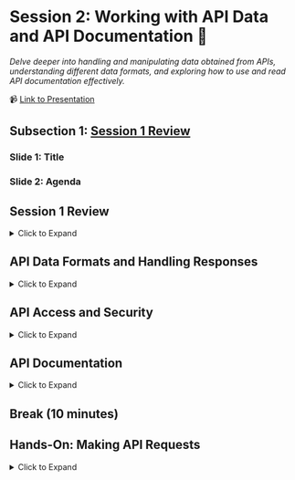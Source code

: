# Session 2: Working with API Data and API Documentation 📜
_Delve deeper into handling and manipulating data obtained from APIs, understanding different data formats, and exploring how to use and read API documentation effectively._

📹 [Link to Presentation](https://www.beautiful.ai/player/-NcT8oMgP1-HCOsKJEM0)

## Subsection 1: [Session 1 Review](https://github.com/rogers-obrien-rad/api-alchemy/blob/main/documents/session2/s2_agenda.md#session-1-review-10-minutes)

### Slide 1: Title

### Slide 2: Agenda

## Session 1 Review
<details><summary>Click to Expand</summary>
<hr>

### Slide 4: Previous Topics
_A mini-agenda to review topics from the previous session_
* What are APIs?
* API Architecture
* HTTP

### ❔ What does API stand for?

### Slide 6: Definition of APIs
_Overview of what an API is with examples_

> An Application Programming Interface is a set of protocols that allows different software applications to communicate, interact, and share data with each other.
* Watch [video](https://www.youtube.com/watch?v=s7wmiS2mSXY) for good, simple explanation
* Additional examples of APIs
  * **Weather Apps**: Weather apps use APIs to access real-time weather data from external sources. These APIs provide accurate and up-to-date information. By leveraging APIs, weather apps avoid the need to collect and maintain their own weather data.
  * **Social Media**: When you click "Share", an API is invoked, sending the data to the respective social media platform. The platform's API processes the request, posts the content, and provides feedback to the user.
  * **Payment Apps**: When you initiate a payment, the app sends transaction details to the payment gateway's API. The API handles payment authorization, processes the transaction, and returns a response to the app
 
### ❔ What does API stand for?

### Slide 8: Case Studies

#### [McBroken](https://mcbroken.com/)
_The McBroken app uses the McDonald's API to track the availability of working ice cream machines at various locations in real-time, providing users with up-to-date information on whether they can get frozen treats._
* Software Developer reverse-engineered the McDonald's ordering API to send an order worth $18,752 of McFlurries to every McDonald's in the US
* Based on whether the item can be added to your cart determines if the machine is working or not

#### Pokemon Go
_Pokémon Go is an augmented reality mobile game that uses real-world locations and the camera on players' smartphones to allow them to catch virtual Pokémon in their surroundings._
* Utilizes the Google Maps API to display Pokemon in your environment

#### Procore Permissioning
_Procore is a cloud-based construction management platform that provides tools for project management, collaboration, scheduling, and financial management._
* Procore provides permissions templates that sometimes can only be applied on a per-person basis meaning that.
* If we wanted to specify _everyone's_ permissions for a given project, someone would have to go through each individual and update their permissions.
* We can use the Procore API to do this for us by automating the process. We still have to go one-by-one, but the computer can change someone's permissions in a matter of milliseconds while it might take a user 10 seconds to do the same process (not to mention it would be incredibly boring).

### ❔ What are the two main types of API architecture?

### Slide 10: API Architecture
_How the rules of an API are setup to ensure smooth communication_

#### SOAP (Simple Object Access Protocol):
* Like sending a package with instructions and details
* More structured and formal than REST
* Often used in big businesses
* Communication is more like writing a letter: you need to follow specific rules
* Can use different delivery methods (transport protocols) like HTTP, SMTP (email), etc.
* Has a fixed structure (XML) for messages, making sure everyone understands the message format

#### REST (Representational State Transfer):
* Modern and simple way for software to communicate over the internet
* Communication is like talking to a waiter: you ask for things (GET), give new things (POST), update (PUT), or remove (DELETE)
* Simple and straightforward
* Uses URLs to represent different resources (like menu items), and you use different actions (HTTP methods) to interact with those resources

### Slide 11: Process Overview
_How the API process actually works_
1. Client (that is you) makes a request using HTTP
2. Server (that is the program you are accessing) processes the requests, performing the action that you specify (if it can)
3. Response is generated in HTTP and sent back to you, the Client
4. Client processes the response

### Slide 12: HTTP Structure

#### Start Line
_First line of the request/response_

For requests, the start line is called the "Request Line" and includes:
* HTTP method
* URL of the resource being requested
* Parameters
* version of the HTTP protocol being used

For responses, the start line is called the "Status Line" and includes:
* three-digit status code
* text description of status
* version of the HTTP protocol being used

#### Headers
_Additional lines that include important, standardized information for the HTTP request/response_

You can find available Header options [here](https://en.wikipedia.org/wiki/List_of_HTTP_header_fields), but some of the more common ones include:
* **Authorization**: credentials
* **Content-Type**: media type for the body of the request/response
* **Host**: domain name of the server i.e. google.com

#### Blank Line
_Tells the program that the previous values were for the header while the following are for the body_

#### Body
_Optional component that carries additional data sent with the request/response, such as form data or request payload._

For requests, the body is often formatted in:
* JSON
* XML

For responses, the body is often formatted in:
* JSON
* XML
* HTML

### ❔ What are some of the common HTTP methods?

### Slide 14: HTTP Methods
_The data manipulation methods used by APIs_

There are [9 HTTP methods in HTTP v1.1](https://developer.mozilla.org/en-US/docs/Web/HTTP/Methods), but there are four/five ones that are commonly used:
* **POST**: Used to send data to the server, for example, customer information, file upload, etc.
* **GET**: Used to retrieve information from the given server using a given URI. Requests using GET should only retrieve data and should have no other effect on the data.
* **PUT**: Replaces all current representations of the target resource with the uploaded content.
* **PATCH**: Applies partial modifications to a resource.
* **DELETE**: Removes the specified resource.

### Slide 15: POST Request 
```http
POST /api/users HTTP/1.1
Host: example.com
Content-Type: application/json

{
    "username": "newuser",
    "email": "newuser@example.com",
    "password": "securepassword"
}
```

Identify the key components:
1. Request Line
   * Method: `POST`
   * URL: `/api/users`
   * HTTP Version: `HTTP/1.1`
2. Headers
   * Header 1: `Host: example.com`
   * Header 2: `Content-Type: application/json`
3. Blank Line
4. Body
   * JSON Form:
   ```json
   {
       "username": "newuser",
       "email": "newuser@example.com",
       "password": "securepassword"
   }
   ```

### Slide 16: POST Response
```http
HTTP/1.1 201 Created
Content-Type: application/json

{
    "id": 123,
    "username": "newuser",
    "email": "newuser@example.com"
}
```

Identify the key components:
1. Status Line
   * HTTP Version: `HTTP/1.1`
   * Status Code: `201`
   * Status Text: `Created`
2. Headers
   * Header 1: `Content-Type: application/json`
3. Blank Line
4. Body
   * JSON Form:
   ```
   {
       "id": 123,
       "username": "newuser",
       "email": "newuser@example.com"
   }
   ```

### Slide 17: Response Status Codes
_Status of the HTTP request_

#### 100s - Informational
An informational response indicates that the request was received and understood. It is issued on a provisional basis while request processing continues. It alerts the client to wait for a final response.

#### 200s - Success
These status codes indicates the action requested by the client was received, understood, and accepted. Common success status codes include (but are not limited to):
* **200 OK**: Standard response for successful HTTP requests. The actual response will depend on the request method used.
* **201 Created**: The request has been fulfilled, resulting in the creation of a new resource.

#### 300s - Additional Steps
This class of status code indicates the client must take additional action to complete the request. Many of these status codes are used in URL redirection.

#### 400s - Client-side Error
This class of status code is intended for situations in which the error seems to have been caused by the client. Some common 400 status codes are:
* **400 Bad Request**: The server cannot or will not process the request due to an apparent client error (bad request syntax, size too large, invalid request message framing, or deceptive request routing)
* **401 Unauthorized**: For use when authentication is required and has failed or has not yet been provided
* **403 Forbidden**: The request contained valid data and was understood by the server, but the server is refusing action. This may be due to the user not having the necessary permissions for a resource or needing an account of some sort, or attempting a prohibited action.
* **404 Not Found**: The requested resource could not be found but may be available in the future. Subsequent requests by the client are permissible.

#### 500s - Server-side Error
Response status codes beginning with the digit "5" indicate cases in which the server is aware that it has encountered an error or is otherwise incapable of performing the request.

<hr>
</details>

## API Data Formats and Handling Responses
<details><summary>Click to Expand</summary>
<hr>

### ❔ What are the two msot common API data formats?

### Slide 20: XML
_What is XML and what are some key characteristics_

XML (eXtensible Markup Language) is a widely used format for structuring and representing data that needs to be exchanged between different software systems. XML is not limited to APIs; it's also used for data storage, configuration files, and more.
* **Definition**: XML is a markup language that defines rules for encoding documents in a format that is both human-readable and machine-readable.
* **Purpose**: XML is used to structure and represent data in a hierarchical and standardized way, making it easier for different software applications to understand and process the data.

#### XML in API Context:
* **Data Exchange**: APIs often use XML as a format for exchanging data between a client (requester) and a server (provider).
* **Data Representation**: XML allows you to represent structured data with elements, attributes, and values, making it suitable for various types of information like configuration settings, lists, documents, and more.
* **Data Types**: XML supports a wide range of data types, including strings, numbers, dates, and more complex structures.
* **Flexibility**: XML is extensible, meaning you can define custom tags and structures to represent specific data formats or schemas.
* **Human-Readable**: XML documents are designed to be both human-readable and machine-readable. This readability helps developers understand the structure and content of the data being exchanged.

#### XML Structure:
* **Tags**: XML documents use tags to define elements that hold data. Tags are enclosed in angle brackets, like `<tag>`.
* **Attributes**: Elements can have attributes that provide additional information. Attributes are defined within the opening tag, like `<element attribute="value">`.
* **Hierarchy**: XML documents have a hierarchical structure, with elements nested within other elements to create a tree-like arrangement.
* **Closing Tags**: Each opening tag must have a corresponding closing tag (e.g., `<tag>data</tag>`).

### Slide 21: XML Example

```xml
<bookstore>
    <book category="Fiction">
        <title>The Great Gatsby</title>
        <author>F. Scott Fitzgerald</author>
        <price>10.99</price>
    </book>
    <book category="Non-Fiction">
        <title>Sapiens</title>
        <author>Yuval Noah Harari</author>
        <price>15.95</price>
    </book>
</bookstore>
```

### Slide 22: JSON Data
_What is JSON and what are some key characteristics_

JSON (JavaScript Object Notation) is:
* **Definition**: a lightweight data interchange format that is easy for both humans and machines to read and write.
* **Purpose**: used to structure and represent data in a format that is efficient for data exchange between different software systems.

#### JSON in API Context
* **Data Exchange**: APIs often use JSON as a format for exchanging structured data between clients and servers.
* **Data Representation**: JSON represents data as key-value pairs, arrays, and nested objects, making it suitable for various types of information.
* **Data Types**: JSON supports basic data types such as strings, numbers, booleans, arrays, and objects.
* **Simplicity**: JSON's syntax is less verbose than XML, which contributes to its simplicity and ease of use.

#### JSON Structure
* **Objects**: JSON data is organized into objects, which consist of key-value pairs enclosed in curly braces ({}).
* **Arrays**: Arrays in JSON are ordered lists of values enclosed in square brackets ([]).
* **Values**: Values can be strings, numbers, booleans, objects, arrays, or null.
* **Keys**: Keys are strings that represent the names of values within objects.

### Slide 23: JSON Example

```json
{
    "bookstore": {
        "books": [
            {
                "category": "Fiction",
                "title": "The Great Gatsby",
                "author": "F. Scott Fitzgerald",
                "price": 10.99
            },
            {
                "category": "Non-Fiction",
                "title": "Sapiens",
                "author": "Yuval Noah Harari",
                "price": 15.95
            }
        ]
    }
}
```

### 🔑 Key Points (Slide 24)
1. **XML (eXtensible Markup Language)**:
   * XML is a human-readable and machine-readable markup language that structures data in a standardized way, commonly used in APIs.
   * XML offers flexibility through custom tags and structures, with data organized using tags, attributes, and a hierarchical tree structure.
2. JSON (JavaScript Object Notation)
   * JSON is a lightweight data interchange format that is efficient for data exchange, especially between different software systems.
   * JSON represents data using key-value pairs and has a simpler syntax compared to XML, making it easier to use.

<hr>
</details>

## API Access and Security
<details><summary>Click to Expand</summary>
<hr>

### Slide 26: Authentication versus Authorization
_Differences between the widely interchanged words_

#### Authentication
Authentication is the process of verifying the identity of a user, system, or entity. It ensures that the person or entity claiming access to a system or resource is indeed who they say they are. Authentication is the first step in the security process and is typically based on providing credentials such as a username and password, a security token, a fingerprint, or other forms of identity verification. Once authenticated, a user gains access to a system or application.

#### Authorization
Authorization, on the other hand, comes after authentication and involves granting or denying access to specific resources or actions based on the authenticated user's permissions. In essence, authorization determines what actions a user or entity is allowed to perform within a system or application. Authorization is typically defined by roles, permissions, or access levels that are associated with the authenticated user. It ensures that users only have access to the functionalities and data they are entitled to based on their roles or privileges.

#### TL;DR
* **Authentication** is about confirming the identity of a user.
* **Authorization** is about granting or denying access to specific resources or actions based on the user's verified identity and permissions

### Slide 27: Common Authentication Methods

#### API Keys
* API keys are simple and widely used for authentication.
* They are unique alphanumeric strings issued to clients (applications or users) by the API provider.
* Clients include the API key in the request headers or query parameters to authenticate themselves.
* API keys are suitable for public APIs with lower security requirements.

#### Bearer Token Authentication (Token-based)
* Bearer token authentication is used with tokens like JWT (JSON Web Token) or OAuth 2.0 access tokens.
* After successful authentication, clients receive an access token, which they include in the request headers.
* The server validates the token to authorize the client's access to resources.
* Bearer token authentication provides flexibility and scalability.

#### Basic Authentication
* Basic Authentication involves sending a username and password in the request headers.
* The credentials are typically base64-encoded (but not encrypted), making it important to use HTTPS for secure transmission.
* While simple to implement, Basic Authentication is less secure due to the risk of credentials being intercepted.

### Slide 28: Basic Authentication
_Standard username and password_

A developer accessing a private GitHub repository using the Git command-line tool. The tool prompts for a username and password, which the developer provides. The credentials are then base64-encoded and included in the Git request headers for authentication.

```bash
git clone https://github.com/username/repo.git
Username: your_username
Password: your_password
```

### Slide 29: API Keys
_Keys provided in header or query parameters_

Using a weather API to fetch weather information for your application. The API provider gives you a unique API key. To authenticate, you include the API key in the request URL when making API calls.

```http
GET https://api.weather.com/forecast?api_key=your_api_key
```

### Slide 30: Token-based
_Similar to keys but token expires_

A mobile app that interacts with a user's social media account. After the user logs in, the app receives a JWT (JSON Web Token). When making requests to the social media API, the app includes the JWT in the request headers.

```http
GET https://api.socialmedia.com/posts
Authorization: Bearer your_jwt
```

### 🔑 Key Points (Slide 31)
_Summary of the API Access and Security section_

1. **Authentication vs. Authorization**: Authentication is the process of verifying a user's identity (e.g., through username/password), while authorization determines the access or actions a user can perform based on their permissions.
2. **API Keys**: Simple alphanumeric strings given by API providers to authenticate clients. Often used for public APIs with lower security requirements and can be passed in headers or query parameters.
3. **Bearer Token Authentication**: Uses tokens, like JWT or OAuth 2.0 access tokens. Upon successful authentication, clients receive an access token to include in request headers, offering flexibility and scalability.
4. **Basic Authentication**: Involves sending base64-encoded usernames and passwords in request headers. It's simple but less secure due to potential interception risks.

<hr>
</details>

## API Documentation
<details><summary>Click to Expand</summary>
<hr>

### Slide 33: Navigating Docs
_A guidebook to the API's capabilities and usage_

Key components of API documentation include:
* **Endpoints**: These are URLs that define specific functions or resources the API provides.
* **Parameters**: These are inputs required to customize your API requests, such as query parameters, headers, or request bodies.
* **Responses**: Documentation explains what data the API returns in response to different requests.
* **Authentication**: Details about how to authenticate and authorize your requests using API keys, tokens, or other methods.

Some examples:
* [Procore API Docs](https://developers.procore.com/reference/rest/v1/docs/rest-api-overview)
* [OpenWeatherMap API Docs](https://openweathermap.org/current#concept)
* [NASA API Docs](https://ssd-api.jpl.nasa.gov/doc/index.php)

### Slide 34: Endpoints
_More details on endpoints_
* **Definition**: Endpoints are specific URLs that represent different functions or resources within an API. Each endpoint corresponds to a particular action or retrieval of data.
* **Purpose**: Endpoints act as the entry points for clients (applications or users) to interact with an API. They provide a structured way to access specific functionalities offered by the API.
* **Usage**: Clients use different HTTP methods (GET, POST, PUT, DELETE, etc.) on specific endpoints to perform actions like retrieving data, creating new records, updating existing records, or deleting data.

#### GET Endpoint for Retrieving User Information:
* **Endpoint**: /api/users/{user_id}
* **Description**: This endpoint is used to retrieve information about a specific user identified by their user_id.
* **HTTP Method**: GET
** Example Request**:
```http
GET /api/users/123
```

#### POST Endpoint for Creating a New Post:
* **Endpoint**: /api/posts
* **Description**: This endpoint allows clients to create a new post.
* **HTTP Method**: POST
* **Example Request**:
```http
POST /api/posts
{
  "title": "New Post Title",
  "content": "This is the content of the new post."
}
```

### Slide 35: Parameters
_The three types of parematers and what their usage is_

#### Header Parameters
* **Purpose**: Header parameters contain additional information about the request or the client making the request.
* **Usage**: Header parameters are included in the headers section of the HTTP request. They provide context or instructions for the server to process the request properly. Examples include authentication tokens, user agents, and content types (e.g., JSON or XML).

#### Path Parameters
* **Purpose**: Path parameters allow dynamic segments in the URL path to identify specific resources or actions.
* **Usage**: Path parameters are inserted directly into the URL path and enclosed within curly braces. They are used to specify identifiers, such as IDs or slugs, that help the server determine which resource the client is requesting. For instance, in a URL like `/users/{user_id}`, `user_id` is a path parameter.

#### Query Parameters
* **Purpose**: Query parameters enable customization and filtering of API requests by providing additional information to the server.
* **Usage**: Query parameters are appended to the URL after a question mark (?). They are in the form of key-value pairs, separated by &. Query parameters help modify the behavior of the request, such as specifying search terms, filters, sorting options, or pagination limits. For example, in a URL like `/products?category=electronics&sort=price`, `category` and `sort` are query parameters.

### Slide 36: Parameters Example
_How parameters are documented_

#### Documentation for Path Parameters typically includes:
* **Names**: Documentation lists the names of path parameters that you may need to include in your API request's URL.
* **Types**: The data types or formats expected for each path parameter. This information helps you ensure that your parameter values match the expected type.
* **Placement**: Path parameters are typically included directly in the URL's path, and the documentation shows where in the URL to place each parameter.
* **Constraints**: Documentation may outline any constraints or validation rules that path parameters must adhere to, such as minimum/maximum lengths or allowed characters.
* **Required Parameters**: Whether a path parameter is required or optional. If a parameter is required, it must be included in the URL for the request to be valid.
* **Example URLs**: Documentation often provides examples of complete URLs with path parameters included. These examples serve as templates for constructing your requests.
* **Descriptions**: You'll find descriptions or explanations for each path parameter, helping you understand its purpose and usage within the API request.

#### Documentation for Query Parameters typically includes:
* **Names**: Documentation lists the names of query parameters that you may include in your API request's URL. These parameters are typically added after the "?" character in the URL.
* **Types**: It specifies the data types or formats expected for each query parameter, helping you ensure that your parameter values match the expected type.
* **Usage**: Query parameters are typically used to filter, paginate, or customize API responses. Documentation explains how each parameter affects the response.
* **Constraints**: Documentation may outline any constraints or validation rules that query parameters must adhere to, such as valid values or numeric ranges.
* **Optional Parameters**: Query parameters are often optional, meaning you can choose whether to include them in the URL. Documentation indicates which parameters are optional and which are required.
* **Example URLs**: Documentation provides examples of complete URLs with query parameters included, showing how to structure requests for specific use cases.
* **Parameter Descriptions**: You'll find descriptions or explanations for each query parameter, helping you understand its purpose and how it influences the API response.

#### Documentation for Headers typically includes:
* **Names**: Documentation lists the names of the headers that you may need to include in your API request. These names are case-sensitive and should be entered exactly as specified.
* **Values**: For each header, it specifies the expected or allowed values. Some headers may have specific values that are required or optional.
* **Examples**: Documentation often provides examples of header configurations for different scenarios.
* **Header Descriptions**: You'll find descriptions or explanations for each header, clarifying its purpose and how it affects the API request or response.
* **Required Headers**: It specifies whether a header is required or optional. If a header is required, it's crucial to include it in your request; otherwise, the request may fail.
* **Format**: Information about the format or syntax of headers is given. For instance, some headers require a specific format, like date and time in a specific format.
* **Authentication Headers**: If the API uses authentication, the documentation provides details about headers required for authentication, such as API keys or tokens.

Below is the [Procore API Documentation](https://developers.procore.com/reference/rest/v1/rfis?version=1.0#create-rfi) on how to create a RFI using a POST request:

![image](https://github.com/rogers-obrien-rad/api-alchemy/assets/33231914/130a98cc-9722-4dc6-a86c-9614883f6733)

You can see we have:
* **Header Parameter**: `Procore-Company-Id` which needs to be an integer
* **Path Parameter**: `project_id` which also needs to be an integer
* **Query Parameter**: `run_configurable_validations` which is a boolean

The actual request in HTTP might look something like this:

```http
POST /rest/v1.0/projects/681425/rfis?run_configurable_validations=False HTTP/1.1
Host: api.procore.com
Authorization: Bearer REPLACE_BEARER_TOKEN
Procore-Company-Id: 8089
Content-Type: application/json

{
  "rfi": {
    "subject": "Wall Color",
    "reference": "Color of the kitchen wall"
  }
}
```

Where:
* **Header Parameters**: All parameters under the URL such as `Authorization` and `Content-Type`
* **Path Parameter**: `681425` is placed in the URL
* **Query Parameter**: `run_configurable_validation` is placed after the question mark "?"

### Slide 37: Request Body
_How documentation specifies the request body_

API documentation typically displays request body notes by providing detailed information on how to structure and format the data that you need to send in the request body when making an API call. These notes may include:
* **Data Format**: Documentation explains the expected data format, which can be JSON, XML, form data, or another format.
* **Parameters**: It lists the parameters or fields that should be included in the request body. Each parameter is described, including its name, type, and whether it's required.
* **Example**: Documentation often provides an example request body, showing you exactly how the data should be structured.
* **Data Types**: It clarifies the data types allowed for each parameter (e.g., string, number, boolean) and may specify any constraints or validation rules.
* **Validation Rules**: Documentation may detail any specific validation rules or patterns that the data must adhere to, such as minimum/maximum lengths or allowed characters.
* **Default Values**: If some parameters have default values, those values are usually documented.
* **Notes and Descriptions**: You may find explanations or descriptions of each parameter, helping you understand their purpose and usage.

Below is a screenshot taken from the [Procore API Documentation](https://developers.procore.com/reference/rest/v1/project-folders-and-files?version=1.0#create-project-folder) on how to create a folder in Procore using a POST request:
![image](https://github.com/rogers-obrien-rad/api-alchemy/assets/33231914/df1ac7d7-1323-4617-9a5b-ff72564ed5ee)

The actual JSON data that you would send in the body would look something like this:

```json
{
  "folder": {
    "parent_id": 12,
    "name": "test_folder",
    "is_tracked": true,
    "explicit_permissions": true,
    "custom_field_%{custom_field_definition_id}": "string"
  }
}
```

### Slide 38: Responses
_Example responses bodies and status codes_

Documentation typically contains:
* **Status Codes**: Documentation lists common HTTP status codes that the API request can return.
* **Response Descriptions**: For each status code, documentation provides a description of what it means in the context of the API.
* **Example Responses**: Documentation may include sample API responses for each status code. These examples show the structure and content of the response body that you can expect to receive in different scenarios.
* **Response Formats**: Information about the response format, such as JSON or XML, is usually provided alongside the examples to ensure developers know how to parse and work with the response data.

![image](https://github.com/rogers-obrien-rad/api-alchemy/assets/33231914/b2b9c88c-43eb-41af-aa13-b2eb7bf7bbb0)

Some documenation, like for [Procore's API](https://developers.procore.com/reference/rest/v1/project-folders-and-files?version=1.0#create-project-file), include the response by status code which can be helpful to debug issues. 

### Slide 39: Authentication
_How to manage authentication for your requests_

In API documentation, authentication is a crucial topic covered to guide developers on how to securely access the API. Here's how authentication is typically addressed in API documentation
* **Authentication Methods**: API documentation explains the available authentication methods, such as API keys, OAuth tokens, JWT (JSON Web Tokens), or basic authentication.
* **Authentication Endpoints**: For APIs using OAuth or token-based authentication, documentation provides information on the authentication endpoints, where developers can obtain the necessary tokens or keys.
* **Authentication Parameters**: Documentation specifies the required authentication parameters that must be included in API requests, such as API keys, tokens, or credentials. It details where to place these parameters, whether in headers, query parameters, or request bodies.
* **Example Authentication**: To demonstrate the authentication process, API documentation often includes step-by-step examples of how to obtain authentication credentials and use them in API requests.
* **Rate Limiting**: Some API documentation may mention rate limiting, which restricts the number of requests a client can make within a certain time frame. 
* **Token Refresh**: If applicable, documentation explains how to refresh authentication tokens and manage token expiration.
* **Error Handling**: Documentation provides information on error responses related to authentication, helping developers troubleshoot authentication issues.

You can view the authentication documentation for a few APIs:
* [Procore](https://developers.procore.com/reference/rest/v1/docs/making-first-call)
* [GitHub](https://docs.github.com/en/rest/guides/getting-started-with-the-rest-api?apiVersion=2022-11-28)
* [NASA](https://api.nasa.gov/)

<hr>
</details>
   
## Break (10 minutes)

## Hands-On: Making API Requests
<details><summary>Click to Expand</summary>
<hr>

### Slide 41: Hands-On Agenda
During the Hands-On Session we will be:
1. Learning how to extract data from responses systematically
2. Use the Procore API

### Slide 42: Using Reponse Data in Postman
Use the links below to find more information:
* For RO: [Playbook](https://app.getguru.com/folders/izbexgGT/Postman-API-Testing?activeCard=15175606-2fee-4929-8d2c-8e6a699d3ecc)
* For OthersL [GitHub](https://github.com/rogers-obrien-rad/api-alchemy/blob/main/documents/postman/8_using_response_data.md)

### Slide 43: Using Reponse Data in Postman
Use the links below to find more information:
* For RO: [Playbook](https://app.getguru.com/folders/Tqbx9ygc/Procore-API?activeCard=231f1661-2254-403b-b5af-cf29a4673a02)

### Slide 44: Using Reponse Data in Postman
Use the links below to find more information:
* For RO: [Playbook](https://app.getguru.com/folders/Tqbx9ygc/Procore-API?activeCard=952225df-921e-4fea-b22d-f283a37be009)

### Slide 45: Using Reponse Data in Postman
Use the links below to find more information:
* For RO: [Playbook](https://app.getguru.com/folders/Tqbx9ygc/Procore-API?activeCard=335584a3-b7e4-4ab1-841b-8651ec8e5df5)

### Slide 46: Using Reponse Data in Postman
Use the links below to find more information:
* For RO: [Playbook](https://app.getguru.com/folders/Tqbx9ygc/Procore-API?activeCard=a0d189d5-1a15-4f5a-b360-abade464150e)

<hr>
</details>
